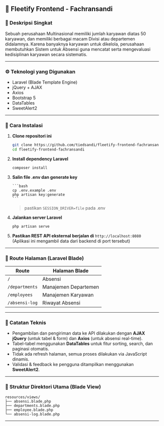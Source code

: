 ## 🚗 Fleetify Frontend - Fachransandi

### 📌 Deskripsi Singkat

Sebuah perusahaan Multinasional memiliki jumlah karyawan diatas 50 karyawan, dan memiliki berbagai macam Divisi atau departemen didalamnya. Karena banyaknya karyawan untuk dikelola, perusahaan membutuhkan Sistem untuk Absensi guna mencatat serta mengevaluasi kedisiplinan karyawan secara sistematis.

---

### ⚙️ Teknologi yang Digunakan

-   Laravel (Blade Template Engine)
-   jQuery + AJAX
-   Axios
-   Bootstrap 5
-   DataTables
-   SweetAlert2

---

### 🚀 Cara Instalasi

1.  **Clone repositori ini**

    ```bash
    git clone https://github.com/tiedsandi/fleetify-frontend-fachransandi
    cd fleetify-frontend-fachransandi
    ```

2.  **Install dependency Laravel**

    ```bash
    composer install
    ```

3.  **Salin file .env dan generate key**

        ```bash
        cp .env.example .env
        php artisan key:generate
        ```

    > pastikan `SESSION_DRIVER=file` pada .env

4.  **Jalankan server Laravel**

    ```bash
    php artisan serve
    ```

5.  **Pastikan REST API eksternal berjalan di** `http://localhost:8080`
    (Aplikasi ini mengambil data dari backend di port tersebut)

---

### 🧭 Route Halaman (Laravel Blade)

| Route          | Halaman Blade        |
| -------------- | -------------------- |
| `/`            | Absensi              |
| `/departments` | Manajemen Departemen |
| `/employees`   | Manajemen Karyawan   |
| `/absensi-log` | Riwayat Absensi      |

---

### 🧪 Catatan Teknis

-   Pengambilan dan pengiriman data ke API dilakukan dengan **AJAX jQuery** (untuk tabel & form) dan **Axios** (untuk absensi real-time).
-   Tabel-tabel menggunakan **DataTables** untuk fitur sorting, search, dan paginasi otomatis.
-   Tidak ada refresh halaman, semua proses dilakukan via JavaScript dinamis.
-   Validasi & feedback ke pengguna ditampilkan menggunakan **SweetAlert2**.

---

### 📂 Struktur Direktori Utama (Blade View)

```
resources/views/
├── absensi.blade.php
├── departments.blade.php
├── employee.blade.php
└── absensi-log.blade.php
```

---
